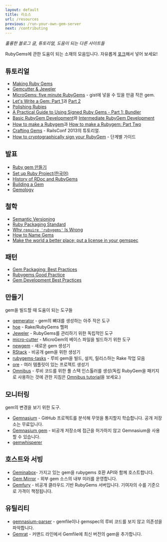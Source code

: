 ```yaml
---
layout: default
title: 리소스
url: /resources
previous: /run-your-own-gem-server
next: /contributing
---
```


<em class="t-gray">훌륭한 블로그 글, 튜토리얼, 도움이 되는 다른 사이트들</em>

RubyGems에 관한 도움이 되는 소재의 모음입니다. 자유롭게
[포크](https://github.com/rubygems/guides)해서 넣어 보세요!

튜토리얼
---------

* [Making Ruby Gems](http://timelessrepo.com/making-ruby-gems)
* [Gemcutter & Jeweler](http://railscasts.com/episodes/183-gemcutter-jeweler)
* [MicroGems: five minute RubyGems](http://jeffkreeftmeijer.com/2011/microgems-five-minute-rubygems/) - gist에 넣을 수 있을 만큼 작은 gem.
* [Let's Write a Gem: Part 1](http://rakeroutes.com/blog/lets-write-a-gem-part-one/)과 [Part 2](http://rakeroutes.com/blog/lets-write-a-gem-part-two/)
* [Polishing Rubies](http://intridea.com/blog/tag/polishing%20rubies)
* [A Practical Guide to Using Signed Ruby Gems - Part 1: Bundler](http://blog.meldium.com/home/2013/3/3/signed-rubygems-part)
* [Basic RubyGem Development](http://tech.pro/tutorial/1226/basic-rubygem-development)와 [Intermediate RubyGem Development](http://tech.pro/tutorial/1277/intermediate-rubygem-development)
* [How to make a Rubygem](http://www.alexedwards.net/blog/how-to-make-a-rubygem)과 [How to make a Rubygem: Part Two](http://www.alexedwards.net/blog/how-to-make-a-rubygem-part-two)
* [Crafting Gems](http://railsconftutorials.com/2013/sessions/crafting_gems.html) - RailsConf 2013의 튜토리얼.
* [How to cryptographically sign your RubyGem](http://www.benjaminfleischer.com/2013/11/08/how-to-sign-your-rubygem-cert/) - 단계별 가이드

발표
-------------

* [Ruby gem 만들기](https://www.youtube.com/watch?v=UVCDgpKd8gQ)
* [Set up Ruby Project(한국어)](https://speakerdeck.com/nacyot/set-up-ruby-project)
* [History of RDoc and RubyGems](http://blog.segment7.net/2011/01/17/history-of-rdoc-and-rubygems)
* [Building a Gem](http://www.slideshare.net/sarah.allen/building-a-ruby-gem)
* [Gemology](http://www.slideshare.net/copiousfreetime/gemology)

철학
----------

* [Semantic Versioning](http://semver.org/)
* [Ruby Packaging Standard](http://chneukirchen.github.com/rps/)
* [Why `require 'rubygems'` Is Wrong](http://tomayko.com/writings/require-rubygems-antipattern)
* [How to Name Gems](http://blog.segment7.net/2010/11/15/how-to-name-gems)
* [Make the world a better place; put a license in your gemspec](http://www.benjaminfleischer.com/2013/07/12/make-the-world-a-better-place-put-a-license-in-your-gemspec/)

패턴
--------

* [Gem Packaging: Best Practices](http://weblog.rubyonrails.org/2009/9/1/gem-packaging-best-practices)
* [Rubygems Good Practice](http://yehudakatz.com/2009/07/24/rubygems-good-practice/)
* [Gem Development Best Practices](http://blog.carbonfive.com/2011/01/22/gem-development-best-practices/)

만들기
--------

gem을 빌드할 때 도움이 되는 도구들

* [gemerator](https://github.com/rkh/gemerator) - gem의 뼈대를 생성하는 아주 작은 도구
* [hoe](https://github.com/seattlerb/hoe) - Rake/RubyGems 헬퍼
* [Jeweler](https://github.com/technicalpickles/jeweler) - RubyGems를 관리하기 위한 독립적인 도구
* [micro-cutter](https://github.com/tjh/micro-cutter) - MicroGem의 베이스 파일을 빌드하기 위한 도구
* [newgem](https://github.com/drnic/newgem) - 새로운 gem 생성기
* [RStack](https://github.com/jrun/rstack) - 비공개 gem을 위한 생성기
* [rubygems-tasks](https://github.com/postmodern/rubygems-tasks) - 루비 gem을 빌드, 설치, 릴리스하는 Rake 작업 모음
* [ore](https://github.com/ruby-ore/ore) - 여러 템플릿이 있는 프로젝트 생성기
* [Omnibus](https://github.com/opscode/omnibus-ruby) - 루비 코드를 위한 풀 스택 인스톨러를 생성(독립 RubyGem을 패키지로 사용하는 것에 관한 지침은 [Omnibus tutorial](http://blog.scoutapp.com/articles/2013/06/21/omnibus-tutorial-package-a-standalone-ruby-gem)을 보세요.)

모니터링
----------

gem의 변경을 보기 위한 도구.

* [Gemnasium](https://gemnasium.com/) - GitHub 프로젝트를 분석해 무엇을 통지할지 학습합니다. 공개 저장소는 무료입니다.
* [Gemnasium gem](https://github.com/gemnasium/gemnasium-gem) - 비공개 저장소에 접근을 허가하지 않고 Gemnasium을 사용할 수 있습니다.
* [gemwhisperer](https://github.com/rubygems/gemwhisperer)

호스트와 서빙
-------------------

* [Geminabox](https://github.com/cwninja/geminabox)- 가지고 있는 gem을 rubygems 호환 API와 함께 호스트합니다.
* [Gem Mirror](https://github.com/YorickPeterse/gem-mirror) - 외부 gem 소스의 내부 미러를 운영합니다.
* [Gemfury](http://www.gemfury.com/) - 비공개 클라우드 기반 RubyGems 서버입니다. 기여자의 수를 기준으로 가격이 책정됩니다.

유틸리티
---------

* [gemnasium-parser](https://github.com/laserlemon/gemnasium-parser) - gemfile이나 gemspec의 루비 코드를 보지 않고 의존성을 파악합니다.
* [Gemrat](https://github.com/DruRly/gemrat) - 커맨드 라인에서 Gemfile에 최신 버전의 gem을 추가합니다.
